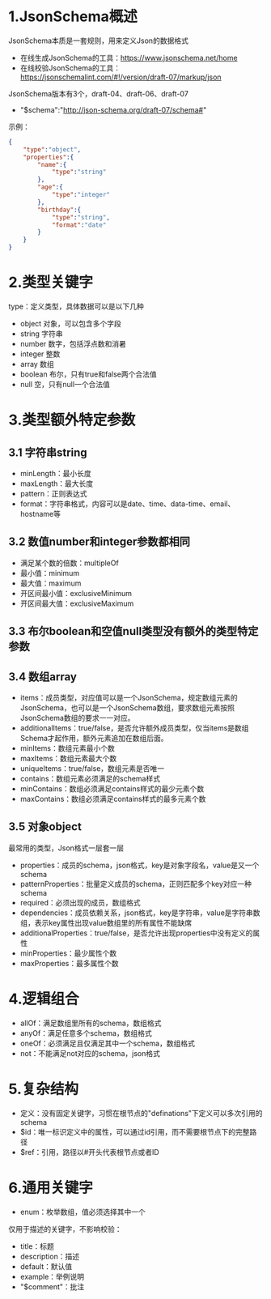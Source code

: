 # 1.JsonSchema概述
JsonSchema本质是一套规则，用来定义Json的数据格式
- 在线生成JsonSchema的工具：https://www.jsonschema.net/home
- 在线校验JsonSchema的工具：https://jsonschemalint.com/#!/version/draft-07/markup/json

JsonSchema版本有3个，draft-04、draft-06、draft-07
-  "$schema":"http://json-schema.org/draft-07/schema#"

示例：
```json
{
    "type":"object",
    "properties":{
        "name":{
            "type":"string"
        },
        "age":{
            "type":"integer"
        },
        "birthday":{
            "type":"string",
            "format":"date"
        }
    }
}
```

# 2.类型关键字
type：定义类型，具体数据可以是以下几种
- object 对象，可以包含多个字段
- string 字符串
- number 数字，包括浮点数和消暑
- integer 整数
- array 数组
- boolean 布尔，只有true和false两个合法值
- null 空，只有null一个合法值

# 3.类型额外特定参数
## 3.1 字符串string
- minLength：最小长度
- maxLength：最大长度
- pattern：正则表达式
- format：字符串格式，内容可以是date、time、data-time、email、hostname等

## 3.2 数值number和integer参数都相同
- 满足某个数的倍数：multipleOf
- 最小值：minimum
- 最大值：maximum
- 开区间最小值：exclusiveMinimum
- 开区间最大值：exclusiveMaximum

## 3.3 布尔boolean和空值null类型没有额外的类型特定参数

## 3.4 数组array
- items：成员类型，对应值可以是一个JsonSchema，规定数组元素的JsonSchema，也可以是一个JsonSchema数组，要求数组元素按照JsonSchema数组的要求一一对应。
- additionalItems：true/false，是否允许额外成员类型，仅当items是数组Schema才起作用，额外元素追加在数组后面。
- minItems：数组元素最小个数
- maxItems：数组元素最大个数
- uniqueItems：true/false，数组元素是否唯一
- contains：数组元素必须满足的schema样式
- minContains：数组必须满足contains样式的最少元素个数
- maxContains：数组必须满足contains样式的最多元素个数

## 3.5 对象object
最常用的类型，Json格式一层套一层
- properties：成员的schema，json格式，key是对象字段名，value是又一个schema
- patternProperties：批量定义成员的schema，正则匹配多个key对应一种schema
- required：必须出现的成员，数组格式
- dependencies：成员依赖关系，json格式，key是字符串，value是字符串数组，表示key属性出现value数组里的所有属性不能缺席
- additionalProperties：true/false，是否允许出现properties中没有定义的属性
- minProperties：最少属性个数
- maxProperties：最多属性个数

# 4.逻辑组合
- allOf：满足数组里所有的schema，数组格式
- anyOf：满足任意多个schema，数组格式
- oneOf：必须满足且仅满足其中一个schema，数组格式
- not：不能满足not对应的schema，json格式

# 5.复杂结构
- 定义：没有固定关键字，习惯在根节点的"definations"下定义可以多次引用的schema
- $id：唯一标识定义中的属性，可以通过id引用，而不需要根节点下的完整路径
- $ref：引用，路径以#开头代表根节点或者ID

# 6.通用关键字
- enum：枚举数组，值必须选择其中一个

仅用于描述的关键字，不影响校验：
- title：标题
- description：描述
- default：默认值
- example：举例说明
- "$comment"：批注